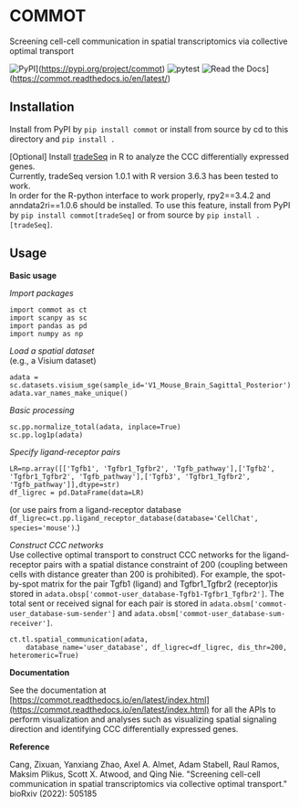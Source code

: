# COMMOT
Screening cell-cell communication in spatial transcriptomics via collective optimal transport 

![PyPI](https://img.shields.io/pypi/v/commot?logo=PyPI)](https://pypi.org/project/commot)
![pytest](https://github.com/zcang/COMMOT/actions/workflows/python-package.yml/badge.svg)
![Read the Docs](https://readthedocs.org/projects/commot/badge/?version=latest)](https://commot.readthedocs.io/en/latest/)


## Installation
Install from PyPI by `pip install commot` or install from source by cd to this directory and `pip install .`

[Optional] Install [tradeSeq](https://github.com/statOmics/tradeSeq) in R to analyze the CCC differentially expressed genes. \
Currently, tradeSeq version 1.0.1 with R version 3.6.3 has been tested to work. \
In order for the R-python interface to work properly, rpy2==3.4.2 and anndata2ri==1.0.6 should be installed.
To use this feature, install from PyPI by `pip install commot[tradeSeq]` or from source by `pip install .[tradeSeq]`.

## Usage
**Basic usage**

_Import packages_
```
import commot as ct
import scanpy as sc
import pandas as pd
import numpy as np
```
_Load a spatial dataset_ \
(e.g., a Visium dataset)
```
adata = sc.datasets.visium_sge(sample_id='V1_Mouse_Brain_Sagittal_Posterior')
adata.var_names_make_unique()
```
_Basic processing_
```
sc.pp.normalize_total(adata, inplace=True)
sc.pp.log1p(adata)
```
_Specify ligand-receptor pairs_
```
LR=np.array([['Tgfb1', 'Tgfbr1_Tgfbr2', 'Tgfb_pathway'],['Tgfb2', 'Tgfbr1_Tgfbr2', 'Tgfb_pathway'],['Tgfb3', 'Tgfbr1_Tgfbr2', 'Tgfb_pathway']],dtype=str)
df_ligrec = pd.DataFrame(data=LR)
```
(or use pairs from a ligand-receptor database `df_ligrec=ct.pp.ligand_receptor_database(database='CellChat', species='mouse')`.)

_Construct CCC networks_ \
Use collective optimal transport to construct CCC networks for the ligand-receptor pairs with a spatial distance constraint of 200 (coupling between cells with distance greater than 200 is prohibited). For example, the spot-by-spot matrix for the pair Tgfb1 (ligand) and Tgfbr1_Tgfbr2 (receptor)is stored in `adata.obsp['commot-user_database-Tgfb1-Tgfbr1_Tgfbr2']`. The total sent or received signal for each pair is stored in `adata.obsm['commot-user_database-sum-sender']` and `adata.obsm['commot-user_database-sum-receiver']`.
```
ct.tl.spatial_communication(adata,
    database_name='user_database', df_ligrec=df_ligrec, dis_thr=200, heteromeric=True)
```
**Documentation**

See the documentation at [https://commot.readthedocs.io/en/latest/index.html](https://commot.readthedocs.io/en/latest/index.html) for all the APIs to perform visualization and analyses such as visualizing spatial signaling direction and identifying CCC differentially expressed genes.

**Reference**

Cang, Zixuan, Yanxiang Zhao, Axel A. Almet, Adam Stabell, Raul Ramos, Maksim Plikus, Scott X. Atwood, and Qing Nie. "Screening cell-cell communication in spatial transcriptomics via collective optimal transport." bioRxiv (2022): 505185
